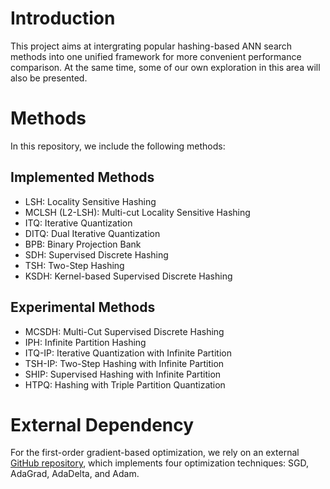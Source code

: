 # Introduction

This project aims at intergrating popular hashing-based ANN search methods
into one unified framework for more convenient performance comparison. At the
same time, some of our own exploration in this area will also be presented.

# Methods

In this repository, we include the following methods:

## Implemented Methods

* LSH: Locality Sensitive Hashing
* MCLSH (L2-LSH): Multi-cut Locality Sensitive Hashing
* ITQ: Iterative Quantization
* DITQ: Dual Iterative Quantization
* BPB: Binary Projection Bank
* SDH: Supervised Discrete Hashing
* TSH: Two-Step Hashing
* KSDH: Kernel-based Supervised Discrete Hashing

## Experimental Methods

* MCSDH: Multi-Cut Supervised Discrete Hashing
* IPH: Infinite Partition Hashing
* ITQ-IP: Iterative Quantization with Infinite Partition
* TSH-IP: Two-Step Hashing with Infinite Partition
* SHIP: Supervised Hashing with Infinite Partition
* HTPQ: Hashing with Triple Partition Quantization

# External Dependency

For the first-order gradient-based optimization, we rely on an external 
[GitHub repository](https://github.com/jiaxiang-wu/GradOpt), which implements
four optimization techniques: SGD, AdaGrad, AdaDelta, and Adam.

